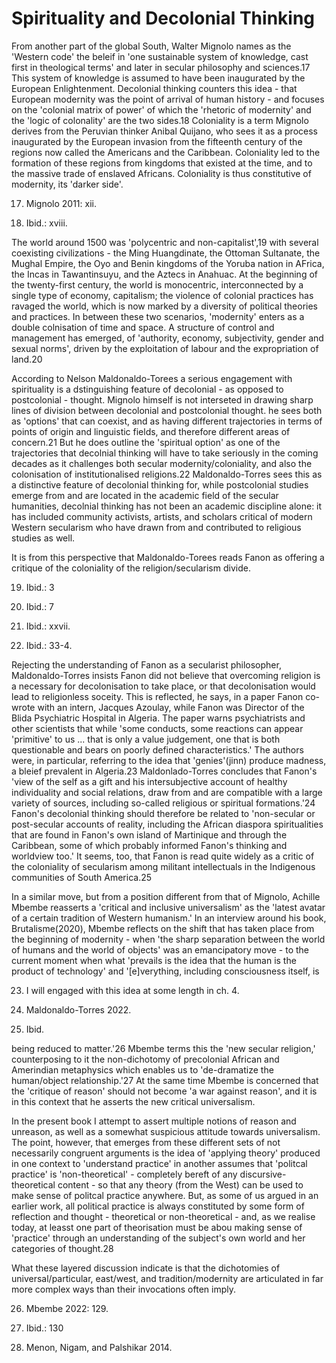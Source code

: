 # Spirituality and Decolonial Thinking

From another part of the global South, Walter Mignolo names as the 'Western code' the beleif in 'one sustainable system of knowledge, cast first in theological terms' and later in secular philosophy and sciences.17 This system of knowledge is assumed to have been inaugurated by the European Enlightenment. Decolonial thinking counters this idea - that European modernity was the point of arrival of human history - and focuses on the 'colonial matrix of power' of which the 'rhetoric of modernity' and the 'logic of colonality' are the two sides.18 Coloniality is a term Mignolo derives from the Peruvian thinker Anibal Quijano, who sees it as a process inaugurated by the European invasion from the fifteenth century of the regions now called the Americans and the Caribbean. Coloniality led to the formation of these regions from kingdoms that existed at the time, and to the massive trade of enslaved Africans. Coloniality is thus constitutive of modernity, its 'darker side'.

17. Mignolo 2011: xii.

18. Ibid.: xviii.


The world around 1500 was 'polycentric and non-capitalist',19 with several coexisting civilizations - the Ming Huangdinate, the Ottoman Sultanate, the Mughal Empire, the Oyo and Benin kingdoms of the Yoruba nation in AFrica, the Incas in Tawantinsuyu, and the Aztecs in Anahuac. At the beginning of the twenty-first century, the world is monocentric, interconnected by a single type of economy, capitalism; the violence of colonial practices has ravaged the world, which is now marked by a diversity of political theories and practices. In between these two scenarios, 'modernity' enters as a double colnisation of time and space. A structure of control and management has emerged, of 'authority, economy, subjectivity, gender and sexual norms', driven by the exploitation of labour and the expropriation of land.20

According to Nelson Maldonaldo-Torees a serious engagement with spirituality is a dstinguishing feature of decolonial - as opposed to postcolonial - thought. Mignolo himself is not interseted in drawing sharp lines of division between decolonial and postcolonial thought. he sees both as 'options' that can coexist, and as having different trajectories in terms of points of origin and linguistic fields, and therefore different areas of concern.21 But he does outline the 'spiritual option' as one of the trajectories that decolnial thinking will have to take seriously in the coming decades as it challenges both secular modernity/coloniality, and also the colonisation of institutionalised religions.22 Maldonaldo-Torres sees this as a distinctive feature of decolonial thinking for, while postcolonial studies emerge from and are located in the academic field of the secular humanities, decolnial thinking has not been an academic discipline alone: it has included community activists, artists, and scholars critical of modern Western secularism who have drawn from and contributed to religious studies as well.

It is from this perspective that Maldonaldo-Torees reads Fanon as offering a critique of the coloniality of the religion/secularism divide.

19. Ibid.: 3

20. Ibid.: 7

21. Ibid.: xxvii.

22. Ibid.: 33-4. 


Rejecting the understanding of Fanon as a secularist philosopher, Maldonaldo-Torres insists Fanon did not believe that overcoming religion is a necessary for decolonisation to take place, or that decolonisation would lead to religionless soceity. This is reflected, he says, in a paper Fanon co-wrote with an intern, Jacques Azoulay, while Fanon was Director of the Blida Psychiatric Hospital in Algeria. The paper warns psychiatrists and other scientists that while 'some conducts, some reactions can appear 'primitive' to us ... that is only a value judgement, one that is both questionable and bears on poorly defined characteristics.' The authors were, in particular, referring to the idea that 'genies'(jinn) produce madness, a bleief prevalent in Algeria.23 Maldonlado-Torres concludes that Fanon's 'view of the self as a gift and his intersubjective account of healthy individuality and social relations, draw from and are compatible with a large variety of sources, including so-called religious or spiritual formations.'24 Fanon's decolonial thinking should therefore be related to 'non-secular or post-secular accounts of reality, including the African diaspora spiritualities that are found in Fanon's own island of Martinique and through the Caribbean, some of which probably informed Fanon's thinking and worldview too.' It seems, too, that Fanon is read quite widely as a critic of the coloniality of secularism among militant intellectuals in the Indigenous communities of South America.25 

In a similar move, but from a position different from that of Mignolo, Achille Mbembe reasserts a 'critical and inclusive universalism' as the 'latest avatar of a certain tradition of Western humanism.' In an interview around his book, Brutalisme(2020), Mbembe reflects on the shift that has taken place from the beginning of modernity - when 'the sharp separation between the world of humans and the world of objects' was an emancipatory move - to the current moment when what 'prevails is the idea that the human is the product of technology' and '[e]verything, including consciousness itself, is

23. I will engaged with this idea at some length in ch. 4.

24. Maldonaldo-Torres 2022.

25. Ibid.


being reduced to matter.'26 Mbembe terms this the 'new secular religion,' counterposing to it the non-dichotomy of precolonial African and Amerindian metaphysics which enables us to 'de-dramatize the human/object relationship.'27 At the same time Mbembe is concerned that the 'critique of reason' should not become 'a war against reason', and it is in this context that he asserts the new critical universalism.

In the present book I attempt to assert multiple notions of reason and unreason, as well as a somewhat suspicious attitude towards universalism. The point, however, that emerges from these different sets of not necessarily congruent arguments is the idea of 'applying theory' produced in one context to 'understand practice' in another assumes that 'politcal practice' is 'non-theoretical' - completely bereft of any discursive-theoretical content - so that any theory (from the West) can be used to make sense of politcal practice anywhere. But, as some of us argued in an earlier work, all political practice is always constituted by some form of reflection and thought - theoretical or non-theoretical - and, as we realise today, at leasst one part of theorisation must be abou making sense of 'practice' through an understanding of the subject's own world and her categories of thought.28

What these layered discussion indicate is that the dichotomies of universal/particular, east/west, and tradition/modernity are articulated in far more complex ways than their invocations often imply.

26. Mbembe 2022: 129.

27. Ibid.: 130

28. Menon, Nigam, and Palshikar 2014.
